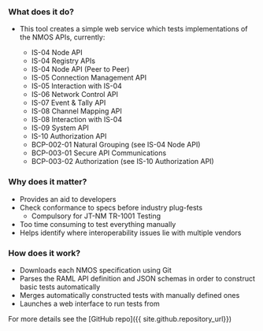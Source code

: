 ### What does it do?

- This tool creates a simple web service which tests implementations of the NMOS APIs, currently:

    - IS-04 Node API
    - IS-04 Registry APIs
    - IS-04 Node API (Peer to Peer)
    - IS-05 Connection Management API
    - IS-05 Interaction with IS-04
    - IS-06 Network Control API
    - IS-07 Event & Tally API
    - IS-08 Channel Mapping API
    - IS-08 Interaction with IS-04
    - IS-09 System API
    - IS-10 Authorization API
    - BCP-002-01 Natural Grouping (see IS-04 Node API)
    - BCP-003-01 Secure API Communications
    - BCP-003-02 Authorization (see IS-10 Authorization API)

### Why does it matter?

- Provides an aid to developers
- Check conformance to specs before industry plug-fests
    - Compulsory for JT-NM TR-1001 Testing
- Too time consuming to test everything manually
- Helps identify where interoperability issues lie with multiple vendors

### How does it work?

- Downloads each NMOS specification using Git
- Parses the RAML API definition and JSON schemas in order to construct basic tests automatically
- Merges automatically constructed tests with manually defined ones
- Launches a web interface to run tests from

For more details see the [GitHub repo]({{ site.github.repository_url}})
